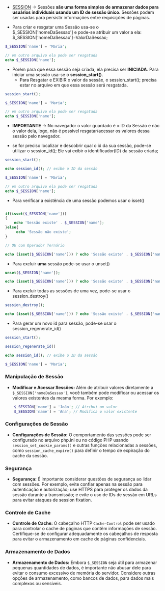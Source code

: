 - [SESSION](https://www.php.net/manual/pt_BR/features.sessions.php#:~:text=Sessões%20¶,apelo%20do%20seu%20web%20site.) -> Sessões **são uma forma simples de armazenar dados para usuários individuais usando um ID de sessão único**. Sessões podem ser usadas para persistir informações entre requisições de páginas.

- Para criar e resgatar uma Sessão usa-se o $_SESSION['nomeDaSessao'] e pode-se atribuir um valor a ela:  $_SESSION['nomeDaSessao']=ValorDaSessao;
``` php
$_SESSION['name'] = 'Maria';

// em outro arquivo ela pode ser resgatada
echo $_SESSION['name'];
```

- Porém para que essa sessão seja criada, ela precisa ser **INICIADA**. Para iniciar uma sessão usa-se o **session_start()**.
	- Para Resgatar e EXIBIR o valor da sessão, o session_start(); precisa estar no arquivo em que essa sessão será resgatada.
``` php
session_start();

$_SESSION['name'] = 'Maria';

// em outro arquivo ela pode ser resgatada
echo $_SESSION['name'];
```

- **IMPORTANTE** -> No navegador o valor guardado é o ID da Sessão e não o valor dela, logo, não é possível resgatar/acessar os valores dessa sessão pelo navegador.

- se for preciso localizar e descobrir qual o id da sua sessão, pode-se utilizar o session_id(); Ele vai exibir o identificador(ID) da sessão criada;
``` php
session_start();

echo session_id(); // exibe o ID da sessão

$_SESSION['name'] = 'Maria';

// em outro arquivo ela pode ser resgatada
echo $_SESSION['name'];
```

- Para verificar a existência de uma sessão podemos usar o isset()
``` PHP

if(isset($_SESSION['name']))
{
	echo 'Sessão existe' . $_SESSION['name'];
}else{
	 echo 'Sessão não existe';
}

// OU com Operador Ternário

echo (isset($_SESSION['name'])) ? echo 'Sessão existe' . $_SESSION['name'] :'Sessão não existe';

```

- Para excluir **uma** sessão pode-se usar o unset()
``` PHP
unset($_SESSION['name']);

echo (isset($_SESSION['name'])) ? echo 'Sessão existe' . $_SESSION['name'] :'Sessão não existe';

```

- Para excluir todas as sessões de uma vez, pode-se usar o session_destroy()
``` PHP
session_destroy();

echo (isset($_SESSION['name'])) ? echo 'Sessão existe' . $_SESSION['name'] :'Sessão não existe';

```

- Para gerar um novo id para sessão,   pode-se usar o session_regenerate_id()
``` php
session_start();

session_regenerate_id()

echo session_id(); // exibe o ID da sessão

$_SESSION['name'] = 'Maria';
```

### Manipulação de Sessão

- **Modificar e Acessar Sessões:** Além de atribuir valores diretamente a `$_SESSION['nomeDaSessao']`, você também pode modificar ou acessar os valores existentes da mesma forma. Por exemplo:

``` php 
    $_SESSION['name'] = 'João'; // Atribui um valor
    $_SESSION['name'] = 'Ana'; // Modifica o valor existente
```

### Configurações de Sessão

- **Configurações de Sessão:** O comportamento das sessões pode ser configurado no arquivo php.ini ou no código PHP usando `session_set_cookie_params()` e outras funções relacionadas a sessões, como `session_cache_expire()` para definir o tempo de expiração do cache da sessão.

### Segurança

- **Segurança:** É importante considerar questões de segurança ao lidar com sessões. Por exemplo, evite confiar apenas na sessão para autenticação e autorização; use HTTPS para proteger os dados da sessão durante a transmissão; e evite o uso de IDs de sessão em URLs para evitar ataques de session fixation.

### Controle de Cache

- **Controle de Cache:** O cabeçalho HTTP `Cache-Control` pode ser usado para controlar o cache de páginas que contêm informações de sessão. Certifique-se de configurar adequadamente os cabeçalhos de resposta para evitar o armazenamento em cache de páginas confidenciais.

### Armazenamento de Dados

- **Armazenamento de Dados:** Embora `$_SESSION` seja útil para armazenar pequenas quantidades de dados, é importante não abusar dele para evitar o consumo excessivo de memória do servidor. Considere outras opções de armazenamento, como bancos de dados, para dados mais complexos ou sensíveis.

